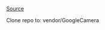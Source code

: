 [Source](https://www.celsoazevedo.com/files/android/google-camera/dev-arnova8G2/f/dl2/)

Clone repo to:
vendor/GoogleCamera

